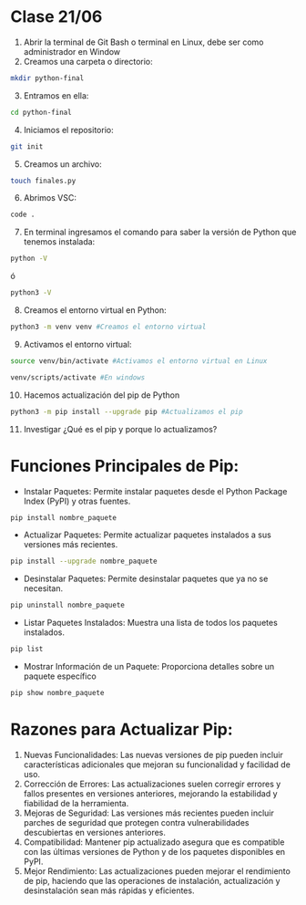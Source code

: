 # Clase 21/06
1. Abrir la terminal de Git Bash o terminal en Linux, debe ser como administrador en Window
2. Creamos una carpeta o directorio: 
```sh
mkdir python-final
```
3. Entramos en ella: 
```sh
cd python-final
```
4. Iniciamos el repositorio:
```sh
git init
```
5. Creamos un archivo:
```sh
touch finales.py
```
6. Abrimos VSC:
```sh
code .
```
7. En terminal ingresamos el comando para saber la versión de Python que tenemos instalada:
```sh
python -V
```
ó
```sh
python3 -V
```
8. Creamos el entorno virtual en Python:
```sh
python3 -m venv venv #Creamos el entorno virtual
```
9. Activamos el entorno virtual:
```sh
source venv/bin/activate #Activamos el entorno virtual en Linux
```
```sh
venv/scripts/activate #En windows
```

10. Hacemos actualización del pip de Python
```sh
python3 -m pip install --upgrade pip #Actualizamos el pip
```
11. Investigar ¿Qué es el pip y porque lo actualizamos?

# Funciones Principales de Pip:
- Instalar Paquetes: Permite instalar paquetes desde el Python Package Index (PyPI) y otras fuentes.
```sh
pip install nombre_paquete
```
- Actualizar Paquetes: Permite actualizar paquetes instalados a sus versiones más recientes.
```sh
pip install --upgrade nombre_paquete
```
- Desinstalar Paquetes: Permite desinstalar paquetes que ya no se necesitan.
```sh
pip uninstall nombre_paquete
```
- Listar Paquetes Instalados: Muestra una lista de todos los paquetes instalados.
```sh
pip list
```
- Mostrar Información de un Paquete: Proporciona detalles sobre un paquete específico
```sh
pip show nombre_paquete
```
# Razones para Actualizar Pip:
1. Nuevas Funcionalidades: Las nuevas versiones de pip pueden incluir características adicionales que mejoran su funcionalidad y facilidad de uso.
2. Corrección de Errores: Las actualizaciones suelen corregir errores y fallos presentes en versiones anteriores, mejorando la estabilidad y fiabilidad de la herramienta.
3. Mejoras de Seguridad: Las versiones más recientes pueden incluir parches de seguridad que protegen contra vulnerabilidades descubiertas en versiones anteriores.
4. Compatibilidad: Mantener pip actualizado asegura que es compatible con las últimas versiones de Python y de los paquetes disponibles en PyPI.
5. Mejor Rendimiento: Las actualizaciones pueden mejorar el rendimiento de pip, haciendo que las operaciones de instalación, actualización y desinstalación sean más rápidas y eficientes.